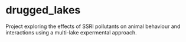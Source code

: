# drugged_lakes
Project exploring the effects of SSRI pollutants on animal behaviour and interactions using a multi-lake expermental approach. 
